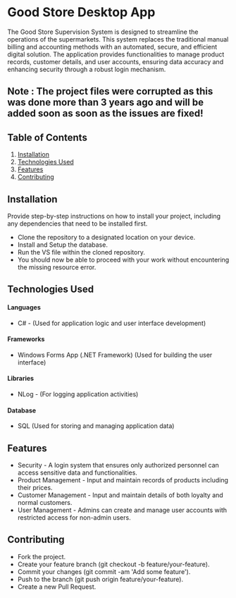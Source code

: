 # Good Store Desktop App

The Good Store Supervision System is designed to streamline the operations of the supermarkets. This system replaces the traditional manual billing and accounting methods with an automated, secure, and efficient digital solution. The application provides functionalities to manage product records, customer details, and user accounts, ensuring data accuracy and enhancing security through a robust login mechanism.

## Note : The project files were corrupted as this was done more than 3 years ago and will be added soon as soon as the issues are fixed!


## Table of Contents

1. [Installation](#installation)
2. [Technologies Used](#technologies-used)
3. [Features](#features)
4. [Contributing](#contributing)


## Installation

Provide step-by-step instructions on how to install your project, including any dependencies that need to be installed first.

- Clone the repository to a designated location on your device.
- Install and Setup the database.
- Run the VS file within the cloned repository.
- You should now be able to proceed with your work without encountering the missing resource error.


## Technologies Used

#### Languages

- C# - (Used for application logic and user interface development)

#### Frameworks

- Windows Forms App (.NET Framework) (Used for building the user interface)

#### Libraries

- NLog - (For logging application activities)

#### Database

- SQL (Used for storing and managing application data)


## Features

- Security - A login system that ensures only authorized personnel can access sensitive data and functionalities.
- Product Management - Input and maintain records of products including their prices.
- Customer Management - Input and maintain details of both loyalty and normal customers.
- User Management - Admins can create and manage user accounts with restricted access for non-admin users.


## Contributing

- Fork the project.
- Create your feature branch (git checkout -b feature/your-feature).
- Commit your changes (git commit -am 'Add some feature').
- Push to the branch (git push origin feature/your-feature).
- Create a new Pull Request.

